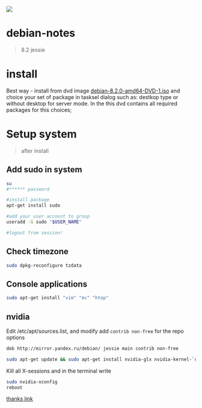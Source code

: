 ![](https://www.debian.org/logos/openlogo-nd-100.jpg)
# debian-notes
> 8.2 jessie

# install
Best way - install from dvd image [debian-8.2.0-amd64-DVD-1.iso](http://mirror.yandex.ru/debian-cd/8.2.0/amd64/iso-dvd/debian-8.2.0-amd64-DVD-1.iso) and choice your set of package in tasksel dialog such as: destkop type or without desktop for server mode. In the this dvd contains all required packages for this choices;

# Setup system
> after install

## Add sudo in system
```bash
su
#****** password

#install package
apt-get install sudo

#add your user account to group
useradd -G sudo "$USER_NAME"

#logout from session!
```

## Check timezone
```bash
sudo dpkg-reconfigure tzdata
```

## Console applications
```bash
sudo apt-get install "vim" "mc" "htop"
```

## nvidia
Edit /etc/apt/sources.list, and modify add ``contrib non-free`` for the repo options
```bash
deb http://mirror.yandex.ru/debian/ jessie main contrib non-free
```

```bash
sudo apt-get update && sudo apt-get install nvidia-glx nvidia-kernel-`uname -r` nvidia-kernel-dkms nvidia-settings nvidia-xconfig
```
Kill all X-sessions and in the terminal write
```bash
sudo nvidia-xconfig
reboot
```
[thanks link](http://www.linux.org.ru/forum/general/11802179?lastmod=1437795357513#comment-11802193)
